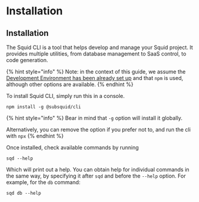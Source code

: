 # Installation

## Installation

The Squid CLI is a tool that helps develop and manage your Squid project. It provides multiple utilities, from database management to SaaS control, to code generation.

{% hint style="info" %}
Note: in the context of this guide, we assume the [Development Environment has been already set up](subsquid-docs/tutorial/development-environment-set-up.md) and that `npm` is used, although other options are available.
{% endhint %}

To install Squid CLI, simply run this in a console.

```
npm install -g @subsquid/cli
```

{% hint style="info" %}
Bear in mind that `-g` option will install it globally.

Alternatively, you can remove the option if you prefer not to, and run the cli with `npx`
{% endhint %}

Once installed, check available commands by running

```
sqd --help
```

Which will print out a help. You can obtain help for individual commands in the same way, by specifying it after `sqd` and before the `--help` option. For example, for the `db` command:

```
sqd db --help
```
